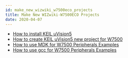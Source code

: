 ```yaml
---
id: make_new_wizwiki_w7500eco_projects
title: Make New WIZwiki-W7500ECO Projects
date: 2020-04-07
---
```


   * [How to install KEIL uVision5](How_to_install_KEIL_uVision5.md)
   * [How to create KEIL uVision5 new project for W7500](How_to_create_KEIL_uVision5_new_project_for_W7500.md)
   * [How to use MDK for W7500 Peripherals Examples](How_to_use_MDK_for_W7500_Peripherals_Examples.md)
   * [How to use gcc for W7500 Peripherals Examples](How_to_use_gcc_for_W7500_Peripherals_Examples.md)
